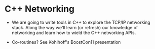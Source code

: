 # C++ Networking

* We are going to write tools in C++ to explore the TCP/IP networking
  stack. Along the way we'll learn (or refresh) our knowledge of
  networking and learn how to wield the C++ networking APIs.

* Co-routines? See Kohlhoff's BoostCon11 presentation
